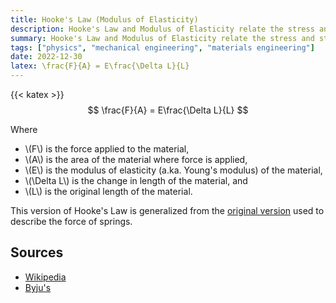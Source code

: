 ```yaml
---
title: Hooke's Law (Modulus of Elasticity)
description: Hooke's Law and Modulus of Elasticity relate the stress and strain of a material.
summary: Hooke's Law and Modulus of Elasticity relate the stress and strain of a material.
tags: ["physics", "mechanical engineering", "materials engineering"]
date: 2022-12-30
latex: \frac{F}{A} = E\frac{\Delta L}{L}
---
```


{{< katex >}}
$$ \frac{F}{A} = E\frac{\Delta L}{L} $$

Where
* \\(F\\) is the force applied to the material,
* \\(A\\) is the area of the material where force is applied,
* \\(E\\) is the modulus of elasticity (a.ka. Young's modulus) of the material,
* \\(\Delta L\\) is the change in length of the material, and
* \\(L\\) is the original length of the material.

This version of Hooke's Law is generalized from the [original version](/formulas/hookes-law-springs) used to describe the force of springs.

## Sources
- [Wikipedia](https://en.wikipedia.org/wiki/Hooke's_law#Tensional_stress_of_a_uniform_bar)
- [Byju's](https://byjus.com/physics/stress-and-strain/)

